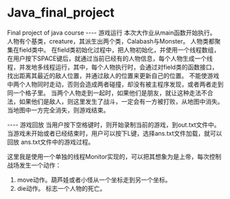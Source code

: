 # Java_final_project
Final project of java course
---- 游戏运行
本次大作业从main函数开始执行。
人物有个基类，creature，其派生出两个类，Calabash与Monster。
人物类都聚集在field类中。
在field类初始化过程中，把人物初始化，并使用一个线程数组，在用户按下SPACE键后，就通过当前已经有的人物信息，每个人物生成一个线程，并发地多线程运行，其中，每个人物执行时，会通过对field类的函数接口，找出距离其最近的敌人位置，并通过敌人的位置来更新自己的位置。
不能使游戏中两个人物同时走动，否则会造成两者碰撞，却没有被主程序发现，或者两者走到同一个格子里。
当两个人物走到一起时，如果他们是朋友，就让这种走法不合法，如果他们是敌人，则这里发生了战斗，一定会有一方被打败，从地图中消失。
当地图中一方完全消失，则游戏结束。

---- 游戏回放
当用户按下空格键时，则开始录制当前的游戏，到out.txt文件中。
当游戏未开始或者已经结束时，用户可以按下L键，选择ans.txt文件加载，就可以回放 ans.txt文件中的游戏过程。

这里我是使用一个单独的线程Monitor实现的，可以把其想象为是上帝，每次控制战场发生一个动作：
1. move动作。葫芦娃或者小怪从一个坐标走到另一个坐标。
2. die动作。 标志一个人物的死亡。
